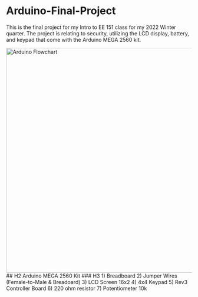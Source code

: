# Arduino-Final-Project
This is the final project for my Intro to EE 151 class for my 2022 Winter quarter. 
The project is relating to security, utilizing the LCD display, battery, and keypad that come with the Arduino MEGA 2560 kit.

<img width="610" alt="Arduino Flowchart" src="https://user-images.githubusercontent.com/117235861/202277052-0cbf8373-d4fc-443e-b3a5-5a0b39849a13.png">
## H2
Arduino MEGA 2560 Kit
### H3
1) Breadboard 
2) Jumper Wires (Female-to-Male & Breadoard)
3) LCD Screen 16x2
4) 4x4 Keypad 
5) Rev3 Controller Board 
6) 220 ohm resistor
7) Potentiometer 10k
